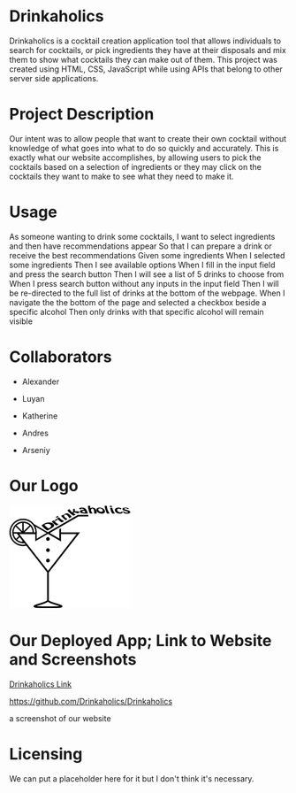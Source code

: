 # Drinkaholics
Drinkaholics is a cocktail creation application tool that allows individuals to search for cocktails, or pick ingredients they have at their disposals and mix them to show what cocktails they can make out of them. This project was created using HTML, CSS, JavaScript while using APIs that belong to other server side applications.

# Project Description
Our intent was to allow people that want to create their own cocktail without knowledge of what goes into what to do so quickly and accurately. This is exactly what our website accomplishes, by allowing users to pick the cocktails based on a selection of ingredients or they may click on the cocktails they want to make to see what they need to make it.

# Usage
As someone wanting to drink some cocktails,
I want to select ingredients and then have recommendations appear
So that I can prepare a drink or receive the best recommendations
Given some ingredients
When I selected some ingredients
Then I see available options
When I fill in the input field and press the search button
Then I will see a list of 5 drinks to choose from
When I press search button without any inputs in the input field
Then I will be re-directed to the full list of drinks at the bottom of the webpage.
When I navigate the the bottom of the page and selected a checkbox beside a specific alcohol
Then only drinks with that specific alcohol will remain visible

# Collaborators
* Alexander

* Luyan

* Katherine

* Andres

* Arseniy

# Our Logo
![Alt text](https://github.com/Drinkaholics/Drinkaholics/blob/main/assets/img/logo1.png)

# Our Deployed App; Link to Website and Screenshots
[Drinkaholics Link](https://alexrahmanov.github.io/Project-One-Drinkaholics/)

https://github.com/Drinkaholics/Drinkaholics

a screenshot of our website

# Licensing
We can put a placeholder here for it but I don't think it's necessary.
